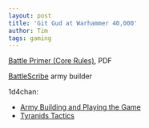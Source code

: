 ```yaml
---
layout: post
title: 'Git Gud at Warhammer 40,000'
author: Tim
tags: gaming
---
```


[Battle Primer (Core Rules)](../../../../../papers/warhammer_40000_en.pdf), PDF  

[BattleScribe](https://battlescribe.net/) army builder  

1d4chan:
* [Army Building and Playing the Game](https://1d4chan.org/wiki/Warhammer_40,000/Tactics(8E))
* [Tyranids Tactics](https://1d4chan.org/wiki/Warhammer_40,000/Tactics/Tyranids(8E))  
